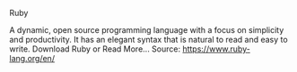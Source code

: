Ruby

A dynamic, open source programming language with a focus on simplicity and productivity. It has an elegant syntax that is natural to read and easy to write. Download Ruby or Read More...
Source: https://www.ruby-lang.org/en/